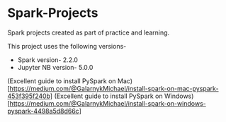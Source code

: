 # Spark-Projects

Spark projects created as part of practice and learning. 

This project uses the following versions-
- Spark version- 2.2.0
- Jupyter NB version- 5.0.0

(Excellent guide to install PySpark on Mac)[https://medium.com/@GalarnykMichael/install-spark-on-mac-pyspark-453f395f240b]
(Excellent guide to install PySpark on Windows)[https://medium.com/@GalarnykMichael/install-spark-on-windows-pyspark-4498a5d8d66c]


